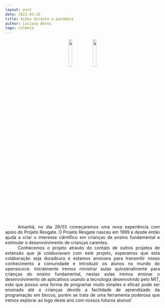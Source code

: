 ```yaml
---
layout: post
date: 2021-03-25
title: Ações durante a pandemia
author: Luciano Abreu
tags: colmeia
---
```



<p style="text-align: center">
    <img src="http://appinventor.mit.edu/explore/sites/explore.appinventor.mit.edu/files/ai-bee-logo.png" height="15%">
    <img src="https://pbs.twimg.com/profile_images/1661412700/logo_resgate-low.jpg" height="15%">
    
<div style="text-align: justify">⠀⠀⠀⠀Amanhã, no dia 26/03 começaremos uma nova experiência com apoio do Projeto Resgate. O Projeto Resgate nasceu em 1999 e desde então ajuda a criar o interesse ciêntifico em crianças de ensino fundamental e estimular o desenvolvimento de crianças carentes.</div> 
<div style="text-align: justify">⠀⠀⠀⠀Conhecemos o projeto através do contato de outros projetos de extensão que já colaboravam com este projeto, esperamos que esta colaboração seja duradoura e estamos ansiosos para transmitir nosso conhecimento a comunidade e introduzir os alunos no mundo do opensource. Inicialmente iremos ministrar aulas quinzenalmente para crianças do ensino fundamental, nestas aulas iremos ensinar o desenvolvimento de aplicativos usando a tecnologia desenvolvido pelo MIT, este que possuí uma forma de programar muito simples e eficaz pode ser ensinado até a crianças devido a facilidade de aprendizado da programação em blocos, porém se trata de uma ferramenta poderosa que iremos explorar ao logo deste ano com nossos futuros alunos!</div> 
